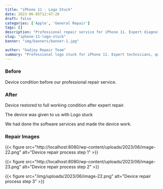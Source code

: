 ```yaml
---
title: "iPhone 11 - Logo Stuck"
date: 2023-06-05T12:47:28
draft: false
categories: ['Apple', 'General Repair']
tags: []
description: "Professional repair service for iPhone 11. Expert diagnosis and quality repairs in Bangalore."
slug: "iphone-11-logo-stuck"
banner: "img/banners/banner-1.jpg"

author: "Gadjoy Repair Team"
summary: "Professional logo stuck for iPhone 11. Expert technicians, quality parts, warranty included."
---
```


### Before

Device condition before our professional repair service.

### After

Device restored to full working condition after expert repair.

The device was given to us with Logo stuck

We had done the software services and made the device work.

### Repair Images

{{< figure src="http://localhost:8080/wp-content/uploads/2023/06/image-22.png" alt="Device repair process step 1" >}}

{{< figure src="http://localhost:8080/wp-content/uploads/2023/06/image-23.png" alt="Device repair process step 2" >}}

{{< figure src="/img/uploads/2023/06/image-22.png" alt="Device repair process step 3" >}}


